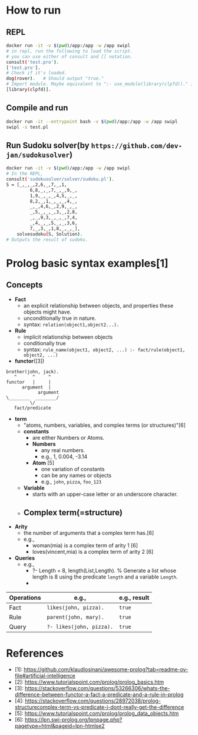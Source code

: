 # How to run

## REPL

```bash
docker run -it -v $(pwd)/app:/app -w /app swipl
# in repl, run the following to load the script.
# you can use either of consult and [] notation.
consult('test.pro').
['test.pro'].
# Check if it's loaded.
dog(rover).   # Should output "true."
# Import module. Maybe equivalent to ":- use_module(library(clpfd))." in .pro file.
[library(clpfd)].
```


## Compile and run
```bash
docker run -it --entrypoint bash -v $(pwd)/app:/app -w /app swipl
swipl -s test.pl
```


## Run Sudoku solver(by `https://github.com/dev-jan/sudokusolver`)

```bash
docker run -it -v $(pwd)/app:/app -w /app swipl
# In the REPL,
consult('sudokusolver/solver/sudoku.pl').
S = [_,_,_,2,6,_,7,_,1,
         6,8,_,_,7,_,_,9,_,
         1,9,_,_,_,4,5,_,_,
         8,2,_,1,_,_,_,4,_,
         _,_,4,6,_,2,9,_,_,
         _,5,_,_,_,3,_,2,8,
         _,_,9,3,_,_,_,7,4,
         _,4,_,_,5,_,_,3,6,
         7,_,3,_,1,8,_,_,_],
    solvesudoku(S, Solution).
# Outputs the result of sudoku.
```

# Prolog basic syntax examples\[1]

## Concepts

- **Fact**
  - an explicit relationship between objects, and properties these objects might have.
  - unconditionally true in nature.
  - syntax: `relation(object1,object2...).`
- **Rule**
  - implicit relationship between objects
  - conditionally true
  - syntax: `rule_name(object1, object2, ...) :- fact/rule(object1, object2, ...)`
- **functor**(\[3])
```
brother(john, jack).
   ^      ^     ^
functor   |     |
      argument  |
            argument
\________  ________/
         \/
   fact/predicate
```
- **term**
  - "atoms, numbers, variables, and complex terms (or structures)"\[6]
  - **constants**
    - are either Numbers or Atoms.
    - **Numbers**
      - any real numbers.
      - e.g., 1, 0.004, -3.14
    - **Atom** \[5]
      - one variation of constants
      - can be any names or objects
      - e.g., `john`, `pizza`, `foo_123`
  - **Variable**
    - starts with an upper-case letter or an underscore character.
  - **Complex term(=structure)**
    - 
- **Arity**
  - the number of arguments that a complex term has.\[6]
  - e.g., 
    - woman(mia) is a complex term of arity 1 \[6]
    - loves(vincent,mia) is a complex term of arity 2 \[6]
- **Queries**
  - e.g.,
    - ?- Length = 8, length(List,Length).  % Generate a list whose length is 8 using the predicate `length` and a variable `Length`.
    - 

| Operations | e.g.,                    | e.g., result |
| ---------- | ------------------------ | ------------ |
| Fact       | `likes(john, pizza).`    | `true`       |
| Rule       | `parent(john, mary).`    | `true`       |
| Query      | `?- likes(john, pizza).` | `true`       |


# References
- \[1]: https://github.com/klaudiosinani/awesome-prolog?tab=readme-ov-file#artificial-intelligence
- \[2]: https://www.tutorialspoint.com/prolog/prolog_basics.htm
- \[3]: https://stackoverflow.com/questions/53266306/whats-the-difference-between-functor-a-fact-a-predicate-and-a-rule-in-prolog
- \[4]: https://stackoverflow.com/questions/28972038/prolog-structurecomplex-term-vs-predicate-i-dont-really-get-the-difference
- \[5]: https://www.tutorialspoint.com/prolog/prolog_data_objects.htm
- \[6]: https://lpn.swi-prolog.org/lpnpage.php?pagetype=html&pageid=lpn-htmlse2